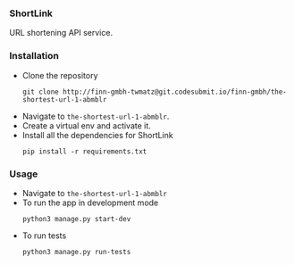 ### ShortLink
URL shortening API service.

### Installation
-   Clone the repository
    ```
    git clone http://finn-gmbh-twmatz@git.codesubmit.io/finn-gmbh/the-shortest-url-1-abmblr
    ```
-   Navigate to `the-shortest-url-1-abmblr`.
-   Create a virtual env and activate it.
-   Install all the dependencies for ShortLink
    ```
    pip install -r requirements.txt
    ```

### Usage
-   Navigate to `the-shortest-url-1-abmblr`
-   To run the app in development mode
    ```
    python3 manage.py start-dev
    ```
-   To run tests
    ```
    python3 manage.py run-tests
    ```
